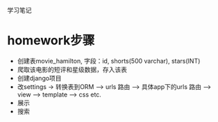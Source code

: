 学习笔记

# homework步骤

- 创建表movie_hamilton, 字段：id, shorts(500 varchar), stars(INT)
- 爬取该电影的短评和星级数据，存入该表
- 创建django项目
- 改settings -> 转换表到ORM --> urls 路由 --> 具体app下的urls 路由 --> view --> template --> css etc.
- 展示
- 搜索